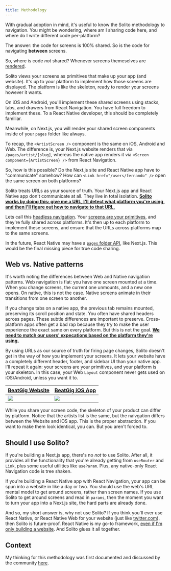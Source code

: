 ```yaml
---
title: Methodology
---
```


With gradual adoption in mind, it's useful to know the Solito methodology to navigation. You might be wondering, where am I sharing code here, and where do I write different code per-platform?

The answer: the code for screens is 100% shared. So is the code for navigating **between** screens.

So, where is code _not_ shared? Whenever screens themeselves are <u>rendered</u>.

Solito views your screens as primitives that make up your app (and website). It's up to your platform to implement how those screens are displayed. The platform is like the skeleton, ready to render your screens however it wants.

On iOS and Android, you'll implement these shared screens using stacks, tabs, and drawers from React Navigation. You have full freedom to implement these. To a React Native developer, this should be completely familiar.

Meanwhile, on Next.js, you will render your shared screen components inside of your `pages` folder like always.

To recap, the `<ArtistScreen />` component is the same on iOS, Android and Web. The difference is, your Next.js website renders that via `/pages/artist/[slug]`, whereas the native app renders it via `<Screen component={ArtistScreen} />` from React Navigation.

So, how is this possible? Do the Next.js site and React Native app have to "communicate" somehow? How can `<Link href="/users/fernando" />` open the same screen on both platforms?

Solito treats URLs as your source of truth. Your Next.js app and React Native app don't communicate at all. They live in total isolation. <u>**Solito works by doing this: give me a URL, I'll detect what platform you're using, and then I'll figure out how to navigate to that URL.**</u>

Lets call this [headless navigation](https://github.com/axeldelafosse/expo-next-monorepo-example/pull/1#issuecomment-1005969004). Your [screens are your primitives](https://github.com/axeldelafosse/expo-next-monorepo-example/pull/1#issuecomment-1009185655), and they're fully shared across platforms. It's then up to each platform to implement these screens, and ensure that the URLs across platforms map to the same screens.

In the future, React Native may have a [`pages` folder API](https://github.com/EvanBacon/expo-auto-navigation-webpack), like Next.js. This would be the final missing piece for true code sharing.

## Web vs. Native patterns

It's worth noting the differences between Web and Native navigation patterns. Web navigation is flat: you have one screen mounted at a time. When you change screens, the current one unmounts, and a new one opens. On native, this is not the case. Native screens animate in their transitions from one screen to another.

If you change tabs on a native app, the previous tab remains mounted, preserving its scroll position and state. You often have shared headers across pages. These subtle differences are important to preserve. Cross-platform apps often get a bad rap because they try to make the user experience the exact same on every platform. But this is not the goal. <u>**We need to match our users' expecations based on the platform they're using.**</u>

By using URLs as our source of truth for firing page changes, Solito doesn't get in the way of how you implement your screens. It lets your website have a completely different header, footer, and sidebar UI than your native app. I'll repeat it again: your screens are your primitives, and your platform is your skeleton. In this case, your Web `Layout` component never gets used on iOS/Android, unless you want it to.

| [BeatGig Website](https://beatgig.com/search) | [BeatGig iOS App](https://apps.apple.com/us/app/beatgig/id1355182285?platform=iphone) |
| --------------------------------------------- | ------------------------------------------------------------------------------------- |
| <img src="/img/site.jpg" />                   | <img src="/img/app.PNG" />                                                            |

While you share your screen code, the skeleton of your product can differ by platform. Notice that the artists list is the same, but the naivgation differs between the Website and iOS app. This is the proper abstraction. If you want to make them look identical, you can. But you aren't forced to.

## Should I use Solito?

If you're building a Next.js app, there's no _not_ to use Solito. After all, it provides all the functionality that you're already getting from `useRouter` and `Link`, plus some useful utilities like `useParam`. Plus, any native-only React Navigation code is tree shaken.

If you're building a React Native app with React Navigation, your app can be spun into a website in like a day or two. You should use the web's URL mental model to get around screens, rather than screen names. If you use Solito to get around screens and read in `params`, then the moment you want to turn your app into a Next.js site, the hard parts are already done.

And so, my short answer is, why not use Solito? If you think you'll ever use React Native, or React Native Web for your website (just like [twitter.com](https://twitter.com)), then Solito is future-proof. React Native is my go-to framework, [even if I'm only building a website](https://www.youtube.com/watch?v=0lnbdRweJtA&t=22s). And Solito glues it all together.

## Context

My thinking for this methodology was first documented and discussed by the community [here](https://github.com/axeldelafosse/expo-next-monorepo-example/pull/1#issuecomment-1005969004).

